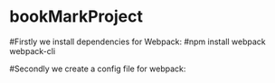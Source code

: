 # bookMarkProject

#Firstly we install dependencies for Webpack:
#npm install webpack webpack-cli

#Secondly we create a config file for webpack: